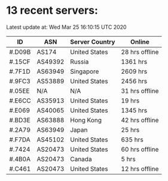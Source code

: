 # 13 recent servers:

Latest update at: Wed Mar 25 16:10:15 UTC 2020

| ID | ASN | Server Country | Online |
| -- | --- | -------------- | ------ |
| #.D09B | AS174 | United States | 28 hrs offline |
| #.15CF | AS49392 | Russia | 1361 hrs |
| #.7F1D | AS63949 | Singapore | 2609 hrs |
| #.9FC3 | AS53889 | United States | 2456 hrs |
| #.05EE | N/A | N/A | 31 hrs offline |
| #.E6CC | AS35913 | United States | 19 hrs |
| #.E069 | AS40065 | United States | 1345 hrs |
| #.BD3E | AS63888 | Hong Kong | 42 hrs offline |
| #.2A79 | AS63949 | Japan | 25 hrs |
| #.F7DA | AS45102 | United States | 635 hrs |
| #.7424 | AS20473 | United States | 60 hrs offline |
| #.4B0A | AS20473 | Canada | 5 hrs |
| #.C461 | AS20473 | United States | 12 hrs offline |

